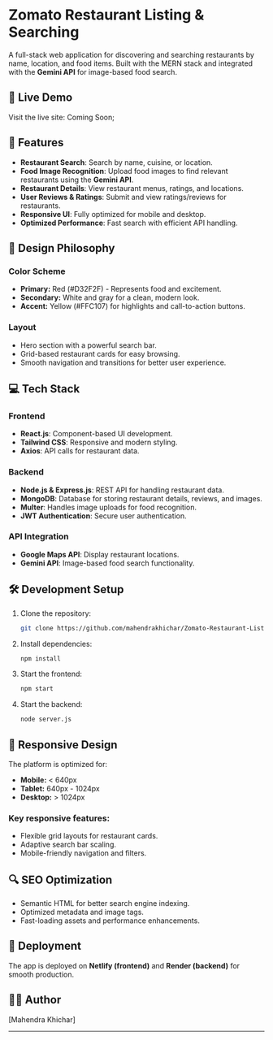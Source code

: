 # Zomato Restaurant Listing & Searching

A full-stack web application for discovering and searching restaurants by name, location, and food items. Built with the MERN stack and integrated with the **Gemini API** for image-based food search.



## 🌟 Live Demo

Visit the live site: Coming Soon;

## 🚀 Features

- **Restaurant Search**: Search by name, cuisine, or location.
- **Food Image Recognition**: Upload food images to find relevant restaurants using the **Gemini API**.
- **Restaurant Details**: View restaurant menus, ratings, and locations.
- **User Reviews & Ratings**: Submit and view ratings/reviews for restaurants.
- **Responsive UI**: Fully optimized for mobile and desktop.
- **Optimized Performance**: Fast search with efficient API handling.

## 🎨 Design Philosophy

### **Color Scheme**
- **Primary:** Red (#D32F2F) - Represents food and excitement.
- **Secondary:** White and gray for a clean, modern look.
- **Accent:** Yellow (#FFC107) for highlights and call-to-action buttons.

### **Layout**
- Hero section with a powerful search bar.
- Grid-based restaurant cards for easy browsing.
- Smooth navigation and transitions for better user experience.

## 💻 Tech Stack

### **Frontend**
- **React.js**: Component-based UI development.
- **Tailwind CSS**: Responsive and modern styling.
- **Axios**: API calls for restaurant data.

### **Backend**
- **Node.js & Express.js**: REST API for handling restaurant data.
- **MongoDB**: Database for storing restaurant details, reviews, and images.
- **Multer**: Handles image uploads for food recognition.
- **JWT Authentication**: Secure user authentication.

### **API Integration**
- **Google Maps API**: Display restaurant locations.
- **Gemini API**: Image-based food search functionality.

## 🛠️ Development Setup

1. Clone the repository:
   ```bash
   git clone https://github.com/mahendrakhichar/Zomato-Restaurant-Listing-Searching/
   ```

2. Install dependencies:
   ```bash
   npm install
   ```

3. Start the frontend:
   ```bash
   npm start
   ```

4. Start the backend:
   ```bash
   node server.js
   ```

## 📱 Responsive Design

The platform is optimized for:
- **Mobile:** < 640px
- **Tablet:** 640px - 1024px
- **Desktop:** > 1024px

### Key responsive features:
- Flexible grid layouts for restaurant cards.
- Adaptive search bar scaling.
- Mobile-friendly navigation and filters.

## 🔍 SEO Optimization

- Semantic HTML for better search engine indexing.
- Optimized metadata and image tags.
- Fast-loading assets and performance enhancements.

## 🚀 Deployment

The app is deployed on **Netlify (frontend)** and **Render (backend)** for smooth production.

## 👨‍💻 Author

[Mahendra Khichar]

---


